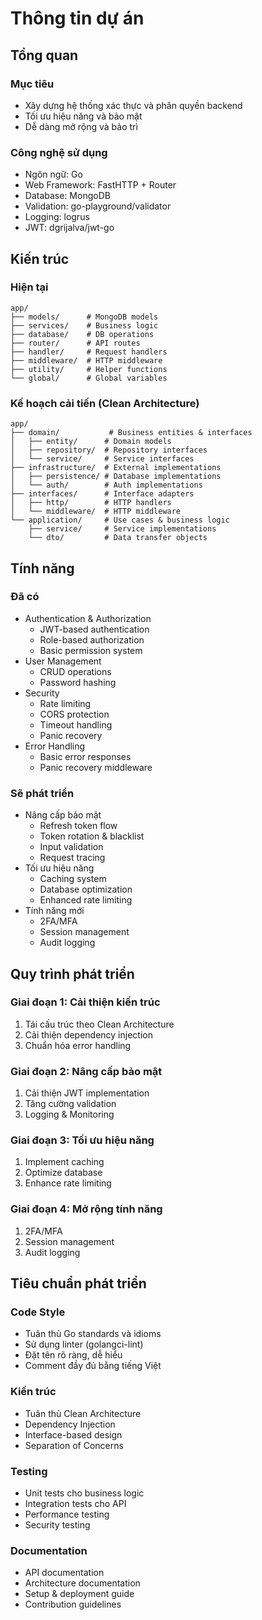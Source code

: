 # Thông tin dự án

## Tổng quan
### Mục tiêu
- Xây dựng hệ thống xác thực và phân quyền backend
- Tối ưu hiệu năng và bảo mật
- Dễ dàng mở rộng và bảo trì

### Công nghệ sử dụng
- Ngôn ngữ: Go
- Web Framework: FastHTTP + Router
- Database: MongoDB
- Validation: go-playground/validator
- Logging: logrus
- JWT: dgrijalva/jwt-go

## Kiến trúc
### Hiện tại
```
app/
├── models/      # MongoDB models
├── services/    # Business logic
├── database/    # DB operations
├── router/      # API routes
├── handler/     # Request handlers
├── middleware/  # HTTP middleware
├── utility/     # Helper functions
└── global/      # Global variables
```

### Kế hoạch cải tiến (Clean Architecture)
```
app/
├── domain/           # Business entities & interfaces
│   ├── entity/      # Domain models
│   ├── repository/  # Repository interfaces
│   └── service/     # Service interfaces
├── infrastructure/  # External implementations
│   ├── persistence/ # Database implementations
│   └── auth/        # Auth implementations
├── interfaces/      # Interface adapters
│   ├── http/        # HTTP handlers
│   └── middleware/  # HTTP middleware
└── application/     # Use cases & business logic
    ├── service/     # Service implementations
    └── dto/         # Data transfer objects
```

## Tính năng
### Đã có
- Authentication & Authorization
  + JWT-based authentication
  + Role-based authorization
  + Basic permission system
- User Management
  + CRUD operations
  + Password hashing
- Security
  + Rate limiting
  + CORS protection
  + Timeout handling
  + Panic recovery
- Error Handling
  + Basic error responses
  + Panic recovery middleware

### Sẽ phát triển
- Nâng cấp bảo mật
  + Refresh token flow
  + Token rotation & blacklist
  + Input validation
  + Request tracing
- Tối ưu hiệu năng
  + Caching system
  + Database optimization
  + Enhanced rate limiting
- Tính năng mới
  + 2FA/MFA
  + Session management
  + Audit logging

## Quy trình phát triển
### Giai đoạn 1: Cải thiện kiến trúc
1. Tái cấu trúc theo Clean Architecture
2. Cải thiện dependency injection
3. Chuẩn hóa error handling

### Giai đoạn 2: Nâng cấp bảo mật
1. Cải thiện JWT implementation
2. Tăng cường validation
3. Logging & Monitoring

### Giai đoạn 3: Tối ưu hiệu năng
1. Implement caching
2. Optimize database
3. Enhance rate limiting

### Giai đoạn 4: Mở rộng tính năng
1. 2FA/MFA
2. Session management
3. Audit logging

## Tiêu chuẩn phát triển
### Code Style
- Tuân thủ Go standards và idioms
- Sử dụng linter (golangci-lint)
- Đặt tên rõ ràng, dễ hiểu
- Comment đầy đủ bằng tiếng Việt

### Kiến trúc
- Tuân thủ Clean Architecture
- Dependency Injection
- Interface-based design
- Separation of Concerns

### Testing
- Unit tests cho business logic
- Integration tests cho API
- Performance testing
- Security testing

### Documentation
- API documentation
- Architecture documentation
- Setup & deployment guide
- Contribution guidelines 